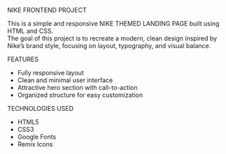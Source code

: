 NIKE FRONTEND PROJECT

This is a simple and responsive NIKE THEMED LANDING PAGE built using HTML and CSS.  
The goal of this project is to recreate a modern, clean design inspired by Nike’s brand style, focusing on layout, typography, and visual balance.



FEATURES
- Fully responsive layout  
- Clean and minimal user interface  
- Attractive hero section with call-to-action  
- Organized structure for easy customization  

TECHNOLOGIES USED
- HTML5
- CSS3
- Google Fonts
- Remix Icons


